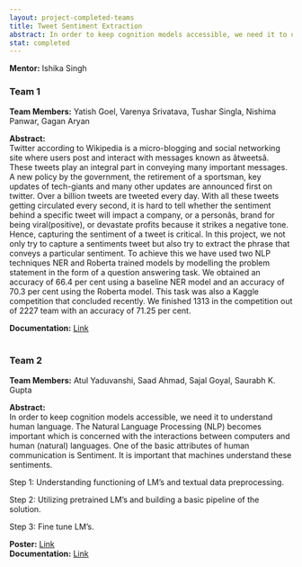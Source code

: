 ```yaml
---
layout: project-completed-teams
title: Tweet Sentiment Extraction
abstract: In order to keep cognition models accessible, we need it to understand human language. The Natural Language Processing (NLP) becomes important which is concerned with the interactions between computers and human (natural) languages. One of the basic attributes of human communication is Sentiment. It is important that machines understand these sentiments.
stat: completed
---
```

**Mentor:** Ishika Singh

### Team 1
**Team Members:** Yatish Goel, Varenya Srivatava, Tushar Singla, Nishima Panwar, Gagan Aryan<br>

**Abstract:** <br>
Twitter according to Wikipedia is a micro-blogging and social networking site where users post and interact with messages known as âtweetsâ. These tweets play an integral part in conveying many important messages. A new policy by the government, the retirement of a sportsman, key updates of tech-giants and many other updates are announced first on twitter. Over a billion tweets are tweeted every day. With all these tweets getting circulated every second, it is hard to tell whether the sentiment behind a specific tweet will impact a company, or a personâs, brand for being viral(positive), or devastate profits because it strikes a negative tone. Hence, capturing the sentiment of a tweet is critical. In this project, we not only try to capture a sentiments tweet but also try to extract the phrase that conveys a particular sentiment. To achieve this we have used two NLP techniques NER and Roberta trained models by modelling the problem statement in the form of a question answering task. We obtained an accuracy of 66.4 per cent using a baseline NER model and an accuracy of 70.3 per cent using the Roberta model. This task was also a Kaggle competition that concluded recently. We finished 1313 in the competition out of 2227 team with an accuracy of 71.25 per cent.<br>

**Documentation:** [Link](https://drive.google.com/file/d/13K238ELmYnSZbZ4kl2OnVwJ79796TQT4/view?usp=sharing)
<br><br>

### Team 2
**Team Members:** Atul Yaduvanshi, Saad Ahmad, Sajal Goyal, Saurabh K. Gupta
<br>

**Abstract:**<br>
In order to keep cognition models accessible, we need it to understand human language. The Natural Language Processing (NLP) becomes important which is concerned with the interactions between computers and human (natural) languages. One of the basic attributes of human communication is Sentiment. It is important that machines understand these sentiments.

Step 1: Understanding functioning of LM’s and textual data preprocessing.

Step 2: Utilizing pretrained  LM’s and building a basic pipeline of the solution.

Step 3: Fine tune LM’s.

**Poster:** [Link](https://drive.google.com/file/d/1KFqfXWp-aexOFyrTgiqwgMtUQjY3JJ4p/view?usp=sharing)<br>
**Documentation:** [Link](https://drive.google.com/file/d/1oFwv9lqrXf9H02lXzGeQRvS9-r4jUQc7/view?usp=sharing)